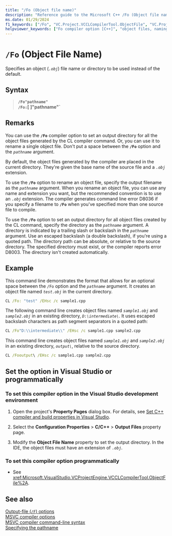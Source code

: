 ```yaml
---
title: "/Fo (Object file name)"
description: "Reference guide to the Microsoft C++ /Fo (Object file name) compiler option in Visual Studio."
ms.date: 01/29/2024
f1_keywords: ["/Fo", "VC.Project.VCCLCompilerTool.ObjectFile", "VC.Project.VCCLWCECompilerTool.ObjectFile"]
helpviewer_keywords: ["Fo compiler option [C++]", "object files, naming", "/Fo compiler option [C++]", "-Fo compiler option [C++]"]
---
```

# `/Fo` (Object File Name)

Specifies an object (*`.obj`*) file name or directory to be used instead of the default.

## Syntax

> **`/Fo"pathname"`\
> **`/Fo:`**[** **]"pathname"`**

## Remarks

You can use the **`/Fo`** compiler option to set an output directory for all the object files generated by the CL compiler command. Or, you can use it to rename a single object file. Don't put a space between the **`/Fo`** option and the *`pathname`* argument.

By default, the object files generated by the compiler are placed in the current directory. They're given the base name of the source file and a *`.obj`* extension.

To use the **`/Fo`** option to rename an object file, specify the output filename as the *`pathname`* argument. When you rename an object file, you can use any name and extension you want, but the recommended convention is to use an *`.obj`* extension. The compiler generates command line error D8036 if you specify a filename to **`/Fo`** when you've specified more than one source file to compile.

To use the **`/Fo`** option to set an output directory for all object files created by the CL command, specify the directory as the *`pathname`* argument. A directory is indicated by a trailing slash or backslash in the *`pathname`* argument. Use an escaped backslash (a double backslash), if you're using a quoted path. The directory path can be absolute, or relative to the source directory. The specified directory must exist, or the compiler reports error D8003. The directory isn't created automatically.

## Example

This command line demonstrates the format that allows for an optional space between the `/Fo` option and the *`pathname`* argument. It creates an object file named *`test.obj`* in the current directory.

```cmd
CL /Fo: "test" /EHsc /c sample1.cpp
```

The following command line creates object files named *`sample1.obj`* and *`sample2.obj`* in an existing directory, *`D:\intermediate\`*. It uses escaped backslash characters as path segment separators in a quoted path:

```cmd
CL /Fo"D:\\intermediate\\" /EHsc /c sample1.cpp sample2.cpp
```

This command line creates object files named *`sample1.obj`* and *`sample2.obj`* in an existing directory, *`output\`*, relative to the source directory.

```cmd
CL /Fooutput\ /EHsc /c sample1.cpp sample2.cpp
```

## Set the option in Visual Studio or programmatically

### To set this compiler option in the Visual Studio development environment

1. Open the project's **Property Pages** dialog box. For details, see [Set C++ compiler and build properties in Visual Studio](../working-with-project-properties.md).

1. Select the **Configuration Properties** > **C/C++** > **Output Files** property page.

1. Modify the **Object File Name** property to set the output directory. In the IDE, the object files must have an extension of *`.obj`*.

### To set this compiler option programmatically

- See <xref:Microsoft.VisualStudio.VCProjectEngine.VCCLCompilerTool.ObjectFile%2A>.

## See also

[Output-file (`/F`) options](output-file-f-options.md)\
[MSVC compiler options](compiler-options.md)\
[MSVC compiler command-line syntax](compiler-command-line-syntax.md)\
[Specifying the pathname](specifying-the-pathname.md)
